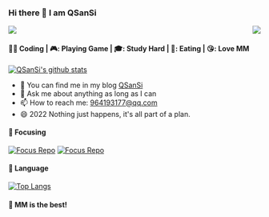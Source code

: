 ### Hi there 👋 I am QSanSi

<p><img src="https://count.getloli.com/get/@github.readme"></a><img src="https://weather-icon.journeyad.repl.co/@binzhou?v=1" align="right"></p>

####  👨‍💻  Coding  |  🎮:  Playing Game  |  🎓:  Study Hard  |  🍖:  Eating  |  😘:  Love MM

[![QSanSi's github stats](https://github-readme-stats-ten-gilt.vercel.app/api?username=QSanSi&show_icons=true)](https://github-readme-stats-ten-gilt.vercel.app)


- 👯 You can find me in my blog  [QSanSi](https://www.cnblogs.com/qsswxm/) 
- 💬 Ask me about anything as long as I can
- 📫 How to reach me: 964193177@qq.com
- 😄 2022 Nothing just happens, it's all part of a plan.


####  :rainbow:  Focusing

[![Focus Repo](https://github-readme-stats-ten-gilt.vercel.app/api/pin/?username=QSanSi&repo=LanBaoZi)](https://github.com/QSanSi/LanBaoZi)
[![Focus Repo](https://github-readme-stats-ten-gilt.vercel.app/api/pin/?username=QSanSi&repo=AlgoSolutions)](https://github.com/QSanSi/AlgoSolutions)

####  :hammer:  Language

[![Top Langs](https://github-readme-stats-ten-gilt.vercel.app/api/top-langs/?username=QSanSi&hide=html,css)](https://github.com/QSanSi)

####  :sparkling_heart:  MM is the best!
